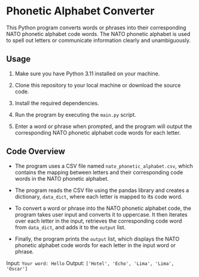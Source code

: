 # Phonetic Alphabet Converter

This Python program converts words or phrases into their corresponding NATO phonetic alphabet code words. The NATO phonetic alphabet is used to spell out letters or communicate information clearly and unambiguously.

## Usage

1. Make sure you have Python 3.11 installed on your machine.

2. Clone this repository to your local machine or download the source code.

3. Install the required dependencies.

4. Run the program by executing the `main.py` script.

5. Enter a word or phrase when prompted, and the program will output the corresponding NATO phonetic alphabet code words for each letter.

## Code Overview

- The program uses a CSV file named `nato_phonetic_alphabet.csv`, which contains the mapping between letters and their corresponding code words in the NATO phonetic alphabet.

- The program reads the CSV file using the pandas library and creates a dictionary, `data_dict`, where each letter is mapped to its code word.

- To convert a word or phrase into the NATO phonetic alphabet code, the program takes user input and converts it to uppercase. It then iterates over each letter in the input, retrieves the corresponding code word from `data_dict`, and adds it to the `output` list.

- Finally, the program prints the `output` list, which displays the NATO phonetic alphabet code words for each letter in the input word or phrase.

Input: `Your word: Hello`
Output: `['Hotel', 'Echo', 'Lima', 'Lima', 'Oscar']`


